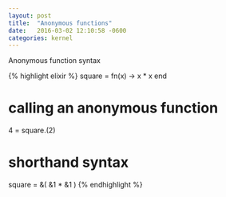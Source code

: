 ```yaml
---
layout: post
title:  "Anonymous functions"
date:   2016-03-02 12:10:58 -0600
categories: kernel
---
```

Anonymous function syntax

{% highlight elixir %}
square = fn(x) -> x * x end

# calling an anonymous function
4 = square.(2)

# shorthand syntax
square = &( &1 * &1 )
{% endhighlight %}
